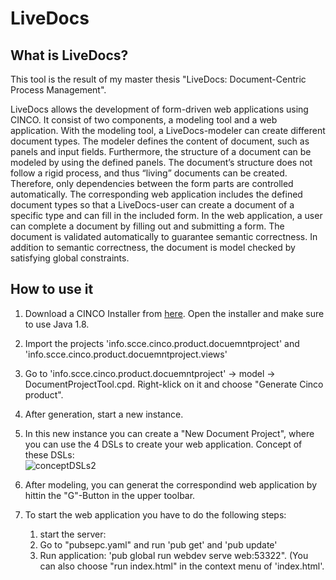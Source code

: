# LiveDocs

## What is LiveDocs?
This tool is the result of my master thesis "LiveDocs: Document-Centric Process Management".

LiveDocs allows the development of form-driven web applications using CINCO. It consist of two components, a modeling tool and a web
application. With the modeling tool, a LiveDocs-modeler can create different document types. The modeler defines the content of document, such as panels and input fields. Furthermore, the structure of a document can be modeled by using the defined panels. The document’s structure does not follow a rigid process, and thus “living” documents can be created. Therefore, only dependencies between the form parts are controlled automatically. The corresponding web application includes the defined document types so that a LiveDocs-user can create a document of a specific type and can fill in the included form. In the web
application, a user can complete a document by filling out and submitting a form. The document is validated automatically to guarantee semantic correctness. In addition to semantic correctness, the document is model checked by satisfying global constraints.

## How to use it

1. Download a CINCO Installer from [here](https://cinco.scce.info/download/). Open the installer and make sure to use Java 1.8.
2. Import the projects 'info.scce.cinco.product.docuemntproject' and 'info.scce.cinco.product.docuemntproject.views'
3. Go to 'info.scce.cinco.product.docuemntproject' -> model -> DocumentProjectTool.cpd. Right-klick on it and choose "Generate Cinco product".
4. After generation, start a new instance.
5. In this new instance you can create a "New Document Project", where you can use the 4 DSLs to create your web application.
 Concept of these DSLs:  
![conceptDSLs2](https://user-images.githubusercontent.com/80321708/111160747-aedb5680-859a-11eb-87b8-7f9aff1c82f4.png)


6. After modeling, you can generat the correspondind web application by hittin the "G"-Button in the upper toolbar.
7. To start the web application you have to do the following steps:
    1. start the server:
    2. Go to "pubsepc.yaml" and run 'pub get' and 'pub update'
    3. Run application: 'pub global run webdev serve web:53322". (You can also choose "run index.html" in the context menu of 'index.html'.
